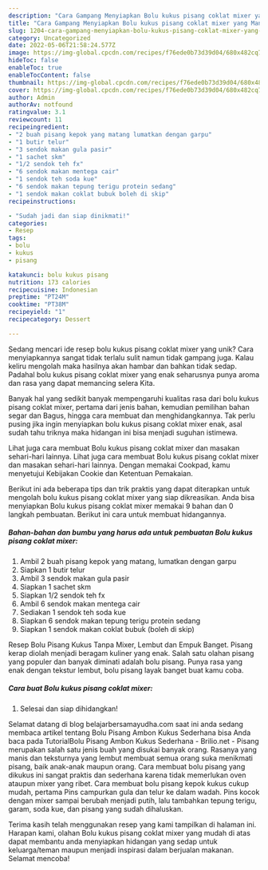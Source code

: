```yaml
---
description: "Cara Gampang Menyiapkan Bolu kukus pisang coklat mixer yang Mantap"
title: "Cara Gampang Menyiapkan Bolu kukus pisang coklat mixer yang Mantap"
slug: 1204-cara-gampang-menyiapkan-bolu-kukus-pisang-coklat-mixer-yang-mantap
category: Uncategorized
date: 2022-05-06T21:58:24.577Z
image: https://img-global.cpcdn.com/recipes/f76ede0b73d39d04/680x482cq70/bolu-kukus-pisang-coklat-mixer-foto-resep-utama.jpg
hideToc: false
enableToc: true
enableTocContent: false
thumbnail: https://img-global.cpcdn.com/recipes/f76ede0b73d39d04/680x482cq70/bolu-kukus-pisang-coklat-mixer-foto-resep-utama.jpg
cover: https://img-global.cpcdn.com/recipes/f76ede0b73d39d04/680x482cq70/bolu-kukus-pisang-coklat-mixer-foto-resep-utama.jpg
author: Admin
authorAv: notfound
ratingvalue: 3.1
reviewcount: 11
recipeingredient:
- "2 buah pisang kepok yang matang lumatkan dengan garpu"
- "1 butir telur"
- "3 sendok makan gula pasir"
- "1 sachet skm"
- "1/2 sendok teh fx"
- "6 sendok makan mentega cair"
- "1 sendok teh soda kue"
- "6 sendok makan tepung terigu protein sedang"
- "1 sendok makan coklat bubuk boleh di skip"
recipeinstructions:

- "Sudah jadi dan siap dinikmati!"
categories:
- Resep
tags:
- bolu
- kukus
- pisang

katakunci: bolu kukus pisang 
nutrition: 173 calories
recipecuisine: Indonesian
preptime: "PT24M"
cooktime: "PT38M"
recipeyield: "1"
recipecategory: Dessert

---
```





Sedang mencari ide resep bolu kukus pisang coklat mixer yang unik? Cara menyiapkannya sangat tidak terlalu sulit namun tidak gampang juga. Kalau keliru mengolah maka hasilnya akan hambar dan bahkan tidak sedap. Padahal bolu kukus pisang coklat mixer yang enak seharusnya punya aroma dan rasa yang dapat memancing selera Kita.





Banyak hal yang sedikit banyak mempengaruhi kualitas rasa dari bolu kukus pisang coklat mixer, pertama dari jenis bahan, kemudian pemilihan bahan segar dan Bagus, hingga cara membuat dan menghidangkannya. Tak perlu pusing jika ingin menyiapkan bolu kukus pisang coklat mixer enak,      asal sudah tahu triknya maka hidangan ini bisa menjadi suguhan istimewa.














Lihat juga cara membuat Bolu kukus pisang coklat mixer dan masakan sehari-hari lainnya. Lihat juga cara membuat Bolu kukus pisang coklat mixer dan masakan sehari-hari lainnya. Dengan memakai Cookpad, kamu menyetujui Kebijakan Cookie dan Ketentuan Pemakaian.






Berikut ini ada beberapa tips dan trik praktis yang dapat diterapkan untuk mengolah bolu kukus pisang coklat mixer yang siap dikreasikan. Anda bisa menyiapkan Bolu kukus pisang coklat mixer memakai 9 bahan dan 0 langkah pembuatan. Berikut ini cara untuk membuat hidangannya.

<!--inarticleads1-->

##### Bahan-bahan dan bumbu yang harus ada untuk pembuatan Bolu kukus pisang coklat mixer:

1. Ambil 2 buah pisang kepok yang matang, lumatkan dengan garpu
1. Siapkan 1 butir telur
1. Ambil 3 sendok makan gula pasir
1. Siapkan 1 sachet skm
1. Siapkan 1/2 sendok teh fx
1. Ambil 6 sendok makan mentega cair
1. Sediakan 1 sendok teh soda kue
1. Siapkan 6 sendok makan tepung terigu protein sedang
1. Siapkan 1 sendok makan coklat bubuk (boleh di skip)


Resep Bolu Pisang Kukus Tanpa Mixer, Lembut dan Empuk Banget. Pisang kerap diolah menjadi beragam kuliner yang enak. Salah satu olahan pisang yang populer dan banyak diminati adalah bolu pisang. Punya rasa yang enak dengan tekstur lembut, bolu pisang layak banget buat kamu coba. 

<!--inarticleads2-->

##### Cara buat Bolu kukus pisang coklat mixer:


1. Selesai dan siap dihidangkan!

Selamat datang di blog belajarbersamayudha.com saat ini anda sedang membaca artikel tentang Bolu Pisang Ambon Kukus Sederhana bisa Anda baca pada TutorialBolu Pisang Ambon Kukus Sederhana - Brilio.net - Pisang merupakan salah satu jenis buah yang disukai banyak orang. Rasanya yang manis dan teksturnya yang lembut membuat semua orang suka menikmati pisang, baik anak-anak maupun orang. Cara membuat bolu pisang yang dikukus ini sangat praktis dan sederhana karena tidak memerlukan oven ataupun mixer yang ribet. Cara membuat bolu pisang kepok kukus cukup mudah, pertama Pins campurkan gula dan telur ke dalam wadah. Pins kocok dengan mixer sampai berubah menjadi putih, lalu tambahkan tepung terigu, garam, soda kue, dan pisang yang sudah dihaluskan. 

Terima kasih telah menggunakan resep yang kami tampilkan di halaman ini. Harapan kami, olahan Bolu kukus pisang coklat mixer yang mudah di atas dapat membantu anda menyiapkan hidangan yang sedap untuk keluarga/teman maupun menjadi inspirasi dalam berjualan makanan. Selamat mencoba!
